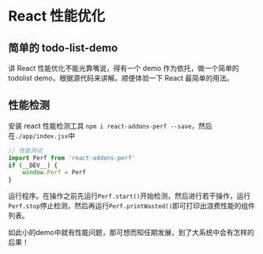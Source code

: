 
# React 性能优化

## 简单的 todo-list-demo

讲 React 性能优化不能光靠嘴说，得有一个 demo 作为依托，做一个简单的 todolist demo，根据源代码来讲解。顺便体验一下 React 最简单的用法。




## 性能检测

安装 react 性能检测工具 `npm i react-addons-perf --save`，然后在`./app/index.jsx`中

```js
// 性能测试
import Perf from 'react-addons-perf'
if (__DEV__) {
    window.Perf = Perf
}
```

运行程序。在操作之前先运行`Perf.start()`开始检测，然后进行若干操作，运行`Perf.stop`停止检测，然后再运行`Perf.printWasted()`即可打印出浪费性能的组件列表。

如此小的demo中就有性能问题，那可想而知任期发展，到了大系统中会有怎样的后果！






